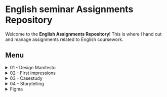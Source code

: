 # English seminar Assignments Repository

Welcome to the **English Assignments Repository**! This is where I hand out and manage assignments related to English coursework.

## Menu

<details>
<summary> 01 - Design Manifesto </summary>
<br>

### Links


[Design manifesto >](01_design_manifesto/My_manifesto.md)

[Manifesto slides >](01_design_manifesto/Presentation/01.md)

</details>

<details>
<summary> 02 - First impressions </summary>
<br>

### Links


[Inspiration >](02-first-impressions/Inspo.md)

[Drafts >](02-first-impressions/Index.md)

[Casestudy >](02-first-impressions/Casestudy.md)

</details>

<details>
<summary> 03 - Casestudy </summary>
<br>
  
### Links


[Casestudy headings >](03-Casestudy/Casestudy.md)

[Visual storytelling >](03-Casestudy/Visual_Storytelling.md)

[Textbased patterns >](03-Casestudy/Textbased_patterns.md)

</details>

<details>
<summary> 04 - Storytelling </summary>
<br>

### Links

  
[Mindmap >](04-Storytelling/Mindmap.md)

</details>

<details>
<summary> Figma </summary>
<br>

### Links


[Figma Demo](https://www.figma.com/proto/DFEWDMyKjJfwbwaumcQDOy/Portfolio?page-id=188%3A380&node-id=188-381&p=f&viewport=718%2C183%2C0.28&t=jy1GzbKm5gPkorfR-1&scaling=scale-down-width&content-scaling=fixed&starting-point-node-id=188%3A381&hide-ui=1)

</details>


